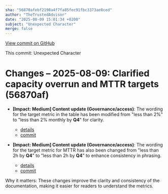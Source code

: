 ```yaml
---
sha: "56870afebf2198a4f7fa85fec91fbc3373ae8ced"
author: "TheTrustedAdvisor"
date: "2025-08-09 15:01:34 +0200"
subject: "Unexpected Character"
merge: false
---
```


[View commit on GitHub](https://github.com/TheTrustedAdvisor/FabricAdoptionFramework/commit/56870afebf2198a4f7fa85fec91fbc3373ae8ced)

This commit: Unexpected Character

# Changes – 2025-08-09: Clarified capacity overrun and MTTR targets (56870af)

- **[Impact: Medium] Content update (Governance/access)**: The wording for the target metric in the table has been modified from "less than 2%" to "less than 2% monthly by **Q4**" for clarity. 
   - [details](/docs/about/changes/2025-08-09-define-your-mission-and-objectives)
   - [commit](https://github.com/TheTrustedAdvisor/FabricAdoptionFramework/commit/56870afebf2198a4f7fa85fec91fbc3373ae8ced)

- **[Impact: Medium] Content update (Governance/access)**: The wording for the target metric for MTTR has also been changed from "less than 2h by **Q4**" to "less than 2h by **Q4**" to enhance consistency in phrasing. 
   - [details](/docs/about/changes/2025-08-09-define-your-mission-and-objectives)
   - [commit](https://github.com/TheTrustedAdvisor/FabricAdoptionFramework/commit/56870afebf2198a4f7fa85fec91fbc3373ae8ced)

Why it matters: These changes improve the clarity and consistency of the documentation, making it easier for readers to understand the metrics.
